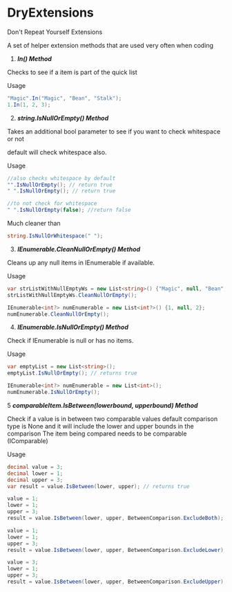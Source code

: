 # DryExtensions
Don't Repeat Yourself Extensions

A set of helper extension methods that are used very often when coding

1. _**In() Method**_

Checks to see if a item is part of the quick list

Usage
```c#
"Magic".In("Magic", "Bean", "Stalk");
1.In(1, 2, 3);
```

2. _**string.IsNullOrEmpty() Method**_

Takes an additional bool parameter to see if you want to check whitespace or not

default will check whitespace also.

Usage
```c#
//also checks whitespace by default
"".IsNullOrEmpty(); // return true
" ".IsNullOrEmpty(); // return true

//to not check for whitespace
" ".IsNullOrEmpty(false); //return false
```
Much cleaner than

```c#
string.IsNullOrWhitespace(" ");
```

3. _**IEnumerable.CleanNullOrEmpty() Method**_

Cleans up any null items in IEnumerable if available.

Usage
```c#
var strListWithNullEmptyWs = new List<string>() {"Magic", null, "Bean", "Stalk", "", "Giant", " "};
strListWithNullEmptyWs.CleanNullOrEmpty();

IEnumerable<int?> numEnumerable = new List<int?>() {1, null, 2};
numEnumerable.CleanNullOrEmpty();
```

4. _**IEnumerable.IsNullOrEmpty() Method**_

Check if IEnumerable is null or has no items.

Usage
```c#
var emptyList = new List<string>();
emptyList.IsNullOrEmpty(); // returns true

IEnumerable<int?> numEnumerable = new List<int>();
numEnumerable.IsNullOrEmpty();
```

5 _**comparableItem.IsBetween(lowerbound, upperbound) Method**_

Check if a value is in between two comparable values default comparison type is None and it will include the lower and upper bounds in the comparison
The item being compared needs to be comparable (IComparable<T>)

Usage
```c#
decimal value = 3;
decimal lower = 1;
decimal upper = 3;
var result = value.IsBetween(lower, upper); // returns true

value = 1;
lower = 1;
upper = 3;
result = value.IsBetween(lower, upper, BetweenComparison.ExcludeBoth); // returns false

value = 1;
lower = 1;
upper = 3;
result = value.IsBetween(lower, upper, BetweenComparison.ExcludeLower); // return false

value = 3;
lower = 1;
upper = 3;
result = value.IsBetween(lower, upper, BetweenComparison.ExcludeUpper); // return false
```
